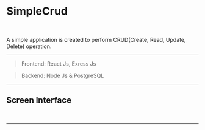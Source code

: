 # SimpleCrud
</br>

A simple application is created to perform CRUD(Create, Read, Update, Delete) operation.

------------------------------

> Frontend: React Js, Exress Js 

> Backend: Node Js & PostgreSQL

-----------------------------

## Screen Interface

</br>

--------------------------
